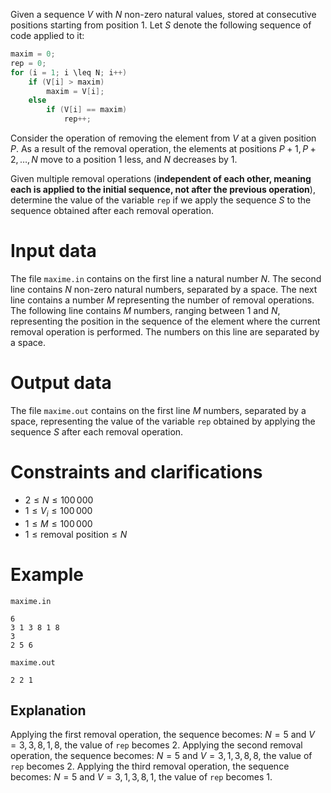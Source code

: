 Given a sequence $V$ with $N$ non-zero natural values, stored at consecutive positions starting from position $1$. Let $S$ denote the following sequence of code applied to it:

```cpp
maxim = 0;
rep = 0;
for (i = 1; i \leq N; i++)
    if (V[i] > maxim)
        maxim = V[i];
    else
        if (V[i] == maxim)
            rep++;
```

Consider the operation of removing the element from $V$ at a given position $P$. As a result of the removal operation, the elements at positions $P + 1, P + 2, \ldots, N$ move to a position $1$ less, and $N$ decreases by $1$.

Given multiple removal operations (**independent of each other, meaning each is applied to the initial sequence, not after the previous operation**), determine the value of the variable `rep` if we apply the sequence $S$ to the sequence obtained after each removal operation.

# Input data

The file `maxime.in` contains on the first line a natural number $N$. The second line contains $N$ non-zero natural numbers, separated by a space. The next line contains a number $M$ representing the number of removal operations. The following line contains $M$ numbers, ranging between $1$ and $N$, representing the position in the sequence of the element where the current removal operation is performed. The numbers on this line are separated by a space.

# Output data

The file `maxime.out` contains on the first line $M$ numbers, separated by a space, representing the value of the variable `rep` obtained by applying the sequence $S$ after each removal operation.

# Constraints and clarifications

* $2 \leq N \leq 100\, 000$
* $1 \leq V_i \leq 100\, 000$
* $1 \leq M \leq 100\, 000$
* $1 \leq \text{removal position} \leq N$

# Example

`maxime.in`
```
6
3 1 3 8 1 8
3
2 5 6
```

`maxime.out`
```
2 2 1
```

## Explanation

Applying the first removal operation, the sequence becomes: $N = 5$ and $V = 3, 3, 8, 1, 8$, the value of `rep` becomes $2$.
Applying the second removal operation, the sequence becomes: $N = 5$ and $V = 3, 1, 3, 8, 8$, the value of `rep` becomes $2$.
Applying the third removal operation, the sequence becomes: $N = 5$ and $V = 3, 1, 3, 8, 1$, the value of `rep` becomes $1$.